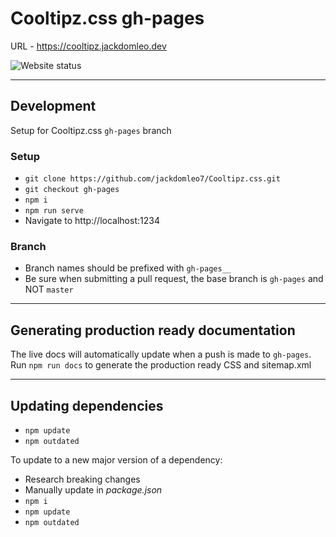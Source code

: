 # Cooltipz.css gh-pages

URL - https://cooltipz.jackdomleo.dev

![Website status](https://img.shields.io/website?down_color=red&down_message=offline&up_color=green&up_message=online&url=https%3A%2F%2Fcooltipz.jackdomleo.dev "Website status")

---

## Development

Setup for Cooltipz.css `gh-pages` branch

### Setup

- `git clone https://github.com/jackdomleo7/Cooltipz.css.git`
- `git checkout gh-pages`
- `npm i`
- `npm run serve`
- Navigate to http://localhost:1234

### Branch

- Branch names should be prefixed with `gh-pages__`
- Be sure when submitting a pull request, the base branch is `gh-pages` and NOT `master`

---

## Generating production ready documentation

The live docs will automatically update when a push is made to `gh-pages`.
Run `npm run docs` to generate the production ready CSS and sitemap.xml

---

## Updating dependencies

- `npm update`
- `npm outdated`

To update to a new major version of a dependency:
- Research breaking changes
- Manually update in _package.json_
- `npm i`
- `npm update`
- `npm outdated`